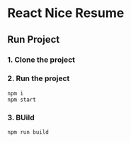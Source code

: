 # React Nice Resume     


## Run Project
### 1. Clone the project

### 2. Run the project
```shell
npm i
npm start
```

### 3. BUild
```shell
npm run build
```
